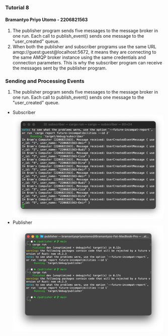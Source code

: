 ### Tutorial 8

#### Bramantyo Priyo Utomo - 2206821563

1. The publisher program sends five messages to the message broker in one run. Each call to publish_event() sends one message to the "user_created" queue.
2. When both the publisher and subscriber programs use the same URL amqp://guest:guest@localhost:5672, it means they are connecting to the same AMQP broker instance using the same credentials and connection parameters. This is why the subscriber program can receive the messages sent by the publisher program.

### Sending and Processing Events

1. The publisher program sends five messages to the message broker in one run. Each call to publish_event() sends one message to the "user_created" queue.

- Subscriber
  ![img1](assets/iamges/Subscriber.png)
- Publisher
  ![img2](assets/iamges/Publisher.png)
